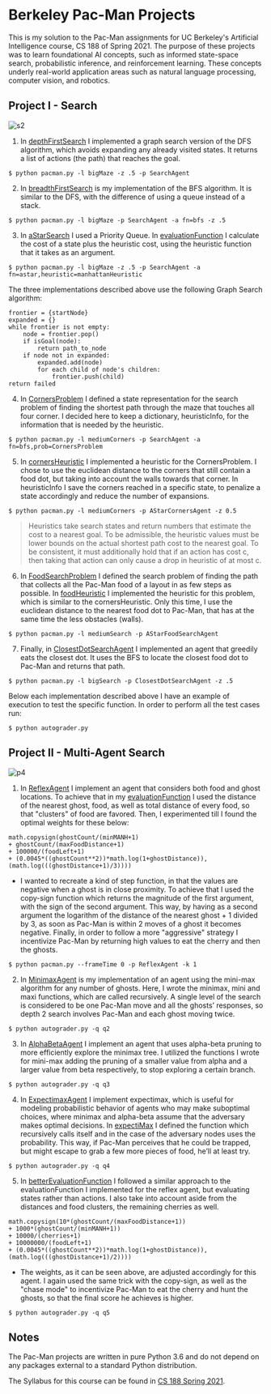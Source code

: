 # Berkeley Pac-Man Projects

This is my solution to the Pac-Man assignments for UC Berkeley's Artificial Intelligence course, CS 188 of Spring 2021. The purpose of these projects was to learn foundational AI concepts, such as informed state-space search, probabilistic inference, and reinforcement learning. These concepts underly real-world application areas such as natural language processing, computer vision, and robotics.

## Project I - Search

![s2](https://user-images.githubusercontent.com/73662635/180445539-35d72dda-b1d3-4564-8927-999ccfa3911d.png)

1. In [depthFirstSearch](search/search.py#L103) I implemented a graph search version of the DFS algorithm, which avoids expanding any already visited states. It returns a list of actions (the path) that reaches the goal.
```
$ python pacman.py -l bigMaze -z .5 -p SearchAgent
```

2. In [breadthFirstSearch](search/search.py#L134) is my implementation of the BFS algorithm. It is similar to the DFS, with the difference of using a queue instead of a stack.
```
$ python pacman.py -l bigMaze -p SearchAgent -a fn=bfs -z .5
```

3. In [aStarSearch](search/search.py#L167) I used a Priority Queue. In [evaluationFunction](search/search.py#L164) I calculate the cost of a state plus the heuristic cost, using the heuristic function that it takes as an argument.

```
$ python pacman.py -l bigMaze -z .5 -p SearchAgent -a fn=astar,heuristic=manhattanHeuristic
```

The three implementations described above use the following Graph Search algorithm:

```
frontier = {startNode}
expanded = {}
while frontier is not empty:
    node = frontier.pop()
    if isGoal(node):
        return path_to_node
    if node not in expanded:
        expanded.add(node)
        for each child of node's children:
            frontier.push(child)
return failed
```

4.  In [CornersProblem](search/searchAgents.py#L289) I defined a state representation for the search problem of finding the shortest path through the maze that touches all four corner. I decided here to keep a dictionary, heuristicInfo, for the information that is needed by the heuristic.

```
$ python pacman.py -l mediumCorners -p SearchAgent -a fn=bfs,prob=CornersProblem
```

5. In [cornersHeuristic](search/searchAgents.py#L415) I implemented a heuristic for the CornersProblem. I chose to use the euclidean distance to the corners that still contain a food dot, but taking into account the walls towards that corner. In heuristicInfo I save the corners reached in a specific state, to penalize a state accordingly and reduce the number of expansions.

```
$ python pacman.py -l mediumCorners -p AStarCornersAgent -z 0.5
```

> Heuristics take search states and return numbers that estimate the cost to a nearest goal. To be admissible, the heuristic values must be lower bounds on the actual shortest path cost to the nearest goal. To be consistent, it must additionally hold that if an action has cost c, then taking that action can only cause a drop in heuristic of at most c.

6. In [FoodSearchProblem](search/searchAgents.py#L484) I defined the search problem of finding the path that collects all the Pac-Man food of a layout in as few steps as possible. In [foodHeuristic](search/searchAgents.py#L562) I implemented the heuristic for this problem, which is similar to the cornersHeuristic. Only this time, I use the euclidean distance to the nearest food dot to Pac-Man, that has at the same time the less obstacles (walls).

```
$ python pacman.py -l mediumSearch -p AStarFoodSearchAgent
```

7. Finally, in [ClosestDotSearchAgent](search/searchAgents.py#L630) I implemented an agent that greedily eats the closest dot. It uses the BFS to locate the closest food dot to Pac-Man and returns that path.

```
$ python pacman.py -l bigSearch -p ClosestDotSearchAgent -z .5
```

Below each implementation described above I have an example of execution to test the specific function. In order to perform all the test cases run:
```
$ python autograder.py
```

## Project II - Multi-Agent Search

![p4](https://user-images.githubusercontent.com/73662635/180445504-03628120-a51d-4bc4-880b-8d7ce593546f.png)

1. In [ReflexAgent](multiagent/multiAgents.py#L25) I implement an agent that considers both food and ghost locations. To achieve that in my [evaluationFunction](multiagent/multiAgents.py#L54) I used the distance of the nearest ghost, food, as well as total distance of every food, so that "clusters" of food are favored. Then, I experimented till I found the optimal weights for these below:
```
math.copysign(ghostCount/(minMANH+1) 
+ ghostCount/(maxFoodDistance+1) 
+ 100000/(foodLeft+1)
+ (0.0045*((ghostCount**2))*math.log(1+ghostDistance)), 
(math.log(((ghostDistance+1)/3))))
```
- I wanted to recreate a kind of step function, in that the values are negative when a ghost is in close proximity. To achieve that I used the copy-sign function which returns the magnitude of the first argument, with the sign of the second argument. This way, by having as a second argument the logarithm of the distance of the nearest ghost + 1 divided by 3, as soon as Pac-Man is within 2 moves of a ghost it becomes negative. Finally, in order to follow a more "aggressive" strategy I incentivize Pac-Man by returning high values to eat the cherry and then the ghosts. 

```
$ python pacman.py --frameTime 0 -p ReflexAgent -k 1
```

2. In [MinimaxAgent](multiagent/multiAgents.py#L149) is my implementation of an agent using the mini-max algorithm for any number of ghosts. Here, I wrote the minimax, mini and maxi functions, which are called recursively. A single level of the search is considered to be one Pac-Man move and all the ghosts’ responses, so depth 2 search involves Pac-Man and each ghost moving twice.

```
$ python autograder.py -q q2
```

3. In [AlphaBetaAgent](multiagent/multiAgents.py#L206) I implement an agent that uses alpha-beta pruning to more efficiently explore the minimax tree. I utilized the functions I wrote for mini-max adding the pruning of a smaller value from alpha and a larger value from beta respectively, to stop exploring a certain branch.

```
$ python autograder.py -q q3
```

4. In [ExpectimaxAgent](multiagent/multiAgents.py#L253) I implement expectimax, which is useful for modeling probabilistic behavior of agents who may make suboptimal choices, where minimax and alpha-beta assume that the adversary makes optimal decisions. In [expectiMax](multiagent/multiAgents.py#L268) I defined the function which recursively calls itself and in the case of the adversary nodes uses the probability. This way, if Pac-Man  perceives that he could be trapped, but might escape to grab a few more pieces of food, he’ll at least try.

```
$ python autograder.py -q q4
```

5. In [betterEvaluationFunction](multiagent/multiAgents.py#L292) I followed a similar approach to the evaluationFunction I implemented for the reflex agent, but evaluating states rather than actions. I also take into account aside from the distances and food clusters, the remaining cherries as well.
```
math.copysign(10*(ghostCount/(maxFoodDistance+1)) 
+ 1000*(ghostCount/(minMANH+1))
+ 10000/(cherries+1) 
+ 10000000/(foodLeft+1)
+ (0.0045*((ghostCount**2))*math.log(1+ghostDistance)), 
(math.log(((ghostDistance+1)/2))))
```
- The weights, as it can be seen above, are adjusted accordingly for this agent. I again used the same trick with the copy-sign, as well as the "chase mode" to incentivize Pac-Man to eat the cherry and hunt the ghosts, so that the final score he achieves is higher.
```
$ python autograder.py -q q5
```

## Notes

The Pac-Man projects are written in pure Python 3.6 and do not depend on any packages external to a standard Python distribution.

The Syllabus for this course can be found in [CS 188 Spring 2021](https://inst.eecs.berkeley.edu/~cs188/sp21/).
